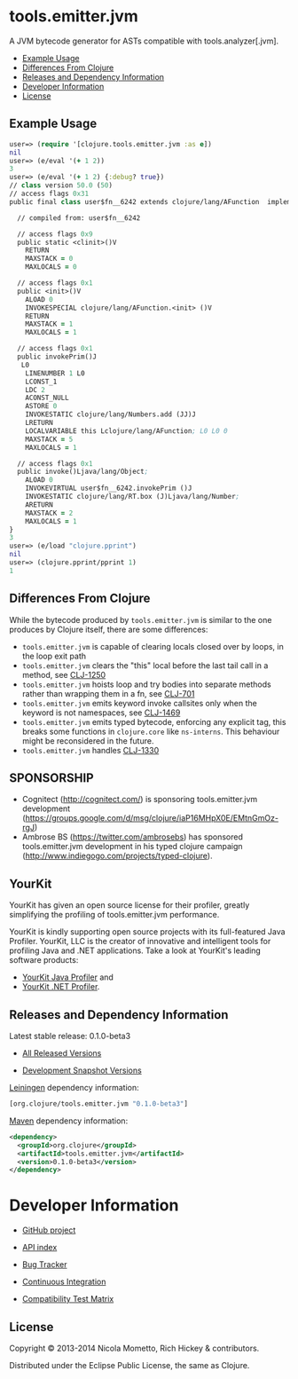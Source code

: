 # tools.emitter.jvm

A JVM bytecode generator for ASTs compatible with tools.analyzer[.jvm].

* [Example Usage](#example-usage)
* [Differences From Clojure](#differences-from-clojure)
* [Releases and Dependency Information](#releases-and-dependency-information)
* [Developer Information](#developer-information)
* [License](#license)

## Example Usage

```clojure
user=> (require '[clojure.tools.emitter.jvm :as e])
nil
user=> (e/eval '(+ 1 2))
3
user=> (e/eval '(+ 1 2) {:debug? true})
// class version 50.0 (50)
// access flags 0x31
public final class user$fn__6242 extends clojure/lang/AFunction  implements clojure/lang/IFn$L  {

  // compiled from: user$fn__6242

  // access flags 0x9
  public static <clinit>()V
    RETURN
    MAXSTACK = 0
    MAXLOCALS = 0

  // access flags 0x1
  public <init>()V
    ALOAD 0
    INVOKESPECIAL clojure/lang/AFunction.<init> ()V
    RETURN
    MAXSTACK = 1
    MAXLOCALS = 1

  // access flags 0x1
  public invokePrim()J
   L0
    LINENUMBER 1 L0
    LCONST_1
    LDC 2
    ACONST_NULL
    ASTORE 0
    INVOKESTATIC clojure/lang/Numbers.add (JJ)J
    LRETURN
    LOCALVARIABLE this Lclojure/lang/AFunction; L0 L0 0
    MAXSTACK = 5
    MAXLOCALS = 1

  // access flags 0x1
  public invoke()Ljava/lang/Object;
    ALOAD 0
    INVOKEVIRTUAL user$fn__6242.invokePrim ()J
    INVOKESTATIC clojure/lang/RT.box (J)Ljava/lang/Number;
    ARETURN
    MAXSTACK = 2
    MAXLOCALS = 1
}
3
user=> (e/load "clojure.pprint")
nil
user=> (clojure.pprint/pprint 1)
1
```

## Differences From Clojure
While the bytecode produced by `tools.emitter.jvm` is similar to the one produces by Clojure itself, there are some differences:
* `tools.emitter.jvm` is capable of clearing locals closed over by loops, in the loop exit path
* `tools.emitter.jvm` clears the "this" local before the last tail call in a method, see [CLJ-1250](http://dev.clojure.org/jira/browse/CLJ-1250)
* `tools.emitter.jvm` hoists loop and try bodies into separate methods rather than wrapping them in a fn, see [CLJ-701](http://dev.clojure.org/jira/browse/CLJ-701)
* `tools.emitter.jvm` emits keyword invoke callsites only when the keyword is not namespaces, see [CLJ-1469](http://dev.clojure.org/jira/browse/CLJ-1469)
* `tools.emitter.jvm` emits typed bytecode, enforcing any explicit tag, this breaks some functions in `clojure.core` like `ns-interns`. This behaviour might be reconsidered in the future.
* `tools.emitter.jvm` handles [CLJ-1330](http://dev.clojure.org/jira/browse/CLJ-1330)

## SPONSORSHIP

* Cognitect (http://cognitect.com/) is sponsoring tools.emitter.jvm development (https://groups.google.com/d/msg/clojure/iaP16MHpX0E/EMtnGmOz-rgJ)
* Ambrose BS (https://twitter.com/ambrosebs) has sponsored tools.emitter.jvm development in his typed clojure campaign (http://www.indiegogo.com/projects/typed-clojure).

## YourKit

YourKit has given an open source license for their profiler, greatly simplifying the profiling of tools.emitter.jvm performance.

YourKit is kindly supporting open source projects with its full-featured Java Profiler. YourKit, LLC is the creator of innovative and intelligent tools for profiling Java and .NET applications. Take a look at YourKit's leading software products:

* <a href="http://www.yourkit.com/java/profiler/index.jsp">YourKit Java Profiler</a> and
* <a href="http://www.yourkit.com/.net/profiler/index.jsp">YourKit .NET Profiler</a>.

## Releases and Dependency Information

Latest stable release: 0.1.0-beta3

* [All Released Versions](http://search.maven.org/#search%7Cgav%7C1%7Cg%3A%22org.clojure%22%20AND%20a%3A%22tools.emitter.jvm%22)

* [Development Snapshot Versions](https://oss.sonatype.org/index.html#nexus-search;gav%7Eorg.clojure%7Etools.emitter.jvm%7E%7E%7E)

[Leiningen](https://github.com/technomancy/leiningen) dependency information:

```clojure
[org.clojure/tools.emitter.jvm "0.1.0-beta3"]
```
[Maven](http://maven.apache.org/) dependency information:

```xml
<dependency>
  <groupId>org.clojure</groupId>
  <artifactId>tools.emitter.jvm</artifactId>
  <version>0.1.0-beta3</version>
</dependency>
```

Developer Information
========================================

* [GitHub project](https://github.com/clojure/tools.emitter.jvm)

* [API index](http://clojure.github.io/tools.emitter.jvm)

* [Bug Tracker](http://dev.clojure.org/jira/browse/TEMJVM)

* [Continuous Integration](http://build.clojure.org/job/tools.emitter.jvm/)

* [Compatibility Test Matrix](http://build.clojure.org/job/tools.emitter.jvm-test-matrix/)

## License

Copyright © 2013-2014 Nicola Mometto, Rich Hickey & contributors.

Distributed under the Eclipse Public License, the same as Clojure.
